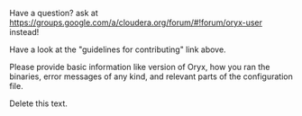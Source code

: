 Have a question? ask at https://groups.google.com/a/cloudera.org/forum/#!forum/oryx-user instead!

Have a look at the "guidelines for contributing" link above.

Please provide basic information like version of Oryx, how you ran the binaries, error messages
of any kind, and relevant parts of the configuration file.

Delete this text.